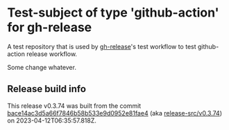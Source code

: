 # Test-subject of type 'github-action' for gh-release

A test repository that is used by [gh-release](https://github.com/kattecon/gh-release)'s test workflow to test github-action release workflow.

Some change whatever.


## Release build info

This release v0.3.74 was built from the commit [bace14ac3d5a66f7846b58b533e9d0952e81fae4](https://github.com/kattecon/gh-release-test-ga/tree/bace14ac3d5a66f7846b58b533e9d0952e81fae4) (aka [release-src/v0.3.74](https://github.com/kattecon/gh-release-test-ga/tree/release-src/v0.3.74)) on 2023-04-12T06:35:57.818Z.
        